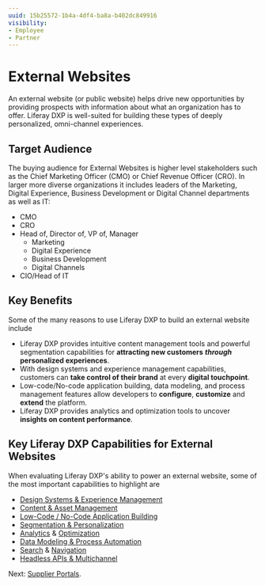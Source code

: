 ```yaml
---
uuid: 15b25572-1b4a-4df4-ba8a-b402dc849916
visibility: 
- Employee
- Partner
---
```


# External Websites

An external website (or public website) helps drive new opportunities by providing prospects with information about what an organization has to offer. Liferay DXP is well-suited for building these types of deeply personalized, omni-channel experiences.

## Target Audience

The buying audience for External Websites is higher level stakeholders such as the Chief Marketing Officer (CMO) or Chief Revenue Officer (CRO). In larger more diverse organizations it includes leaders of the Marketing, Digital Experience, Business Development or Digital Channel departments as well as IT:

* CMO
* CRO
* Head of, Director of, VP of, Manager
  * Marketing
  * Digital Experience
  * Business Development
  * Digital Channels
* CIO/Head of IT

## Key Benefits

Some of the many reasons to use Liferay DXP to build an external website include

* Liferay DXP provides intuitive content management tools and powerful segmentation capabilities for **attracting new customers** ***through*** **personalized experiences**.
* With design systems and experience management capabilities, customers can **take control of their brand** at every **digital touchpoint**.
* Low-code/No-code application building, data modeling, and process management features allow developers to **configure**, **customize** and **extend** the platform.
* Liferay DXP provides analytics and optimization tools to uncover **insights on content performance**.

## Key Liferay DXP Capabilities for External Websites

When evaluating Liferay DXP's ability to power an external website, some of the most important capabilities to highlight are

* [Design Systems & Experience Management](https://learn.liferay.com/w/dxp/site-building)
* [Content & Asset Management](https://learn.liferay.com/w/dxp/content-authoring-and-management)
* [Low-Code / No-Code Application Building](https://learn.liferay.com/w/dxp/building-applications/objects)
* [Segmentation & Personalization](https://learn.liferay.com/w/dxp/site-building/personalizing-site-experience)
* [Analytics](https://learn.liferay.com/w/analytics-cloud/index) & [Optimization](https://learn.liferay.com/w/dxp/site-building/optimizing-sites)
* [Data Modeling & Process Automation](https://learn.liferay.com/w/dxp/process-automation)
* [Search](https://learn.liferay.com/w/dxp/using-search) & [Navigation](https://learn.liferay.com/w/dxp/site-building/site-navigation)
* [Headless APIs & Multichannel](https://learn.liferay.com/w/dxp/headless-delivery)

Next: [Supplier Portals](./supplier-portals.md). 
